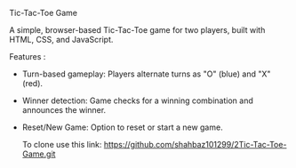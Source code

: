 Tic-Tac-Toe Game  

A simple, browser-based Tic-Tac-Toe game for two players, built with HTML, CSS, and JavaScript.

Features :

* Turn-based gameplay: Players alternate turns as "O" (blue) and "X" (red).
* Winner detection: Game checks for a winning combination and announces the winner.
* Reset/New Game: Option to reset or start a new game.

  To clone use this link:
  https://github.com/shahbaz101299/2Tic-Tac-Toe-Game.git
